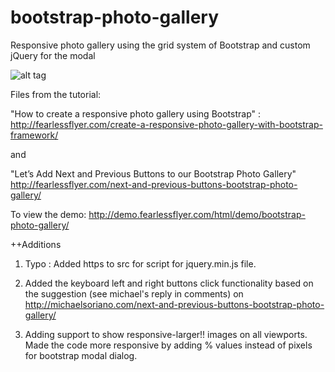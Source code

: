 # bootstrap-photo-gallery
Responsive photo gallery using the grid system of Bootstrap and custom jQuery for the modal

![alt tag](http://cdn.fearlessflyer.com/main/wp-content/uploads/2013/11/bootstrap-gallery-animated.gif)


Files from the tutorial:

"How to create a responsive photo gallery using Bootstrap" :
http://fearlessflyer.com/create-a-responsive-photo-gallery-with-bootstrap-framework/

and 

"Let’s Add Next and Previous Buttons to our Bootstrap Photo Gallery"
http://fearlessflyer.com/next-and-previous-buttons-bootstrap-photo-gallery/

To view the demo: 
http://demo.fearlessflyer.com/html/demo/bootstrap-photo-gallery/

++Additions
1. Typo : Added https to src for script for jquery.min.js file.

2. Added the keyboard left and right buttons click functionality based on the suggestion (see michael's reply in comments) on http://michaelsoriano.com/next-and-previous-buttons-bootstrap-photo-gallery/

3. Adding support to show responsive-larger!! images on all viewports. Made the code more responsive by adding % values instead of pixels for bootstrap modal dialog.


